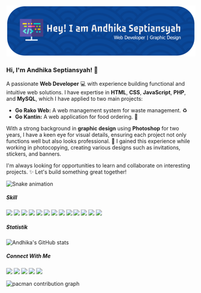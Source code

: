 ![Andhika Septiansyah](img/github-header-banner.png)

### Hi, I'm Andhika Septiansyah! 👋

A passionate **Web Developer** 💻 with experience building functional and intuitive web solutions. I have expertise in **HTML**, **CSS**, **JavaScript**, **PHP**, and **MySQL**, which I have applied to two main projects:

* **Go Rako Web:** A web management system for waste management. ♻️
* **Go Kantin:** A web application for food ordering. 🍔

With a strong background in **graphic design** using **Photoshop** for two years, I have a keen eye for visual details, ensuring each project not only functions well but also looks professional. 🎨 I gained this experience while working in photocopying, creating various designs such as invitations, stickers, and banners.

I'm always looking for opportunities to learn and collaborate on interesting projects. ✨ Let's build something great together!

<img src="https://raw.githubusercontent.com/andhikaseptiansyah/andhikaseptiansyah/output/snake.svg" alt="Snake animation" />

##### Skill
<img src="https://img.shields.io/badge/ChatGPT-74aa9c?style=for-the-badge&logo=openai&logoColor=white" />
<img src="https://img.shields.io/badge/Canva-%2300C4CC.svg?&style=for-the-badge&logo=Canva&logoColor=white" />
<img src="https://img.shields.io/badge/Adobe%20Photoshop-31A8FF?style=for-the-badge&logo=Adobe%20Photoshop&logoColor=black" />
<img src="https://img.shields.io/badge/MySQL-005C84?style=for-the-badge&logo=mysql&logoColor=white" />

<img src="https://img.shields.io/badge/Claude-D97757?style=for-the-badge&logo=claude&logoColor=white" />
<img src="https://img.shields.io/badge/Google%20Gemini-8E75B2?style=for-the-badge&logo=googlegemini&logoColor=white" />
<img src="https://img.shields.io/badge/JavaScript-323330?style=for-the-badge&logo=javascript&logoColor=F7DF1E" />
<img src="https://img.shields.io/badge/C%2B%2B-00599C?style=for-the-badge&logo=c%2B%2B&logoColor=white" />
<img src="https://img.shields.io/badge/HTML5-E34F26?style=for-the-badge&logo=html5&logoColor=white" />
<img src="https://img.shields.io/badge/%3C/%3E%20htmx-3D72D7?style=for-the-badge&logo=mysl&logoColor=white" />

<img src="https://img.shields.io/badge/json-5E5C5C?style=for-the-badge&logo=json&logoColor=white" />
<img src="https://img.shields.io/badge/PHP-777BB4?style=for-the-badge&logo=php&logoColor=white" />
<img src="https://img.shields.io/badge/CSS3-1572B6?style=for-the-badge&logo=css3&logoColor=white" />

##### Statistik
![Andhika's GitHub stats](https://github-readme-stats.vercel.app/api?username=andhikaseptiansyah)

##### Connect With Me
![](https://img.shields.io/badge/Gmail-D14836?style=for-the-badge&logo=gmail&logoColor=white) ![](https://img.shields.io/badge/GitHub-100000?style=for-the-badge&logo=github&logoColor=white) ![](https://img.shields.io/badge/Instagram-E4405F?style=for-the-badge&logo=instagram&logoColor=white) ![](https://img.shields.io/badge/LinkedIn-0077B5?style=for-the-badge&logo=linkedin&logoColor=white) ![](https://img.shields.io/badge/Portfolio-255E63?style=for-the-badge&logo=About.me&logoColor=white)

<picture>
  <source media="(prefers-color-scheme: dark)" srcset="https://raw.githubusercontent.com/andhikaseptiansyah/andhikaseptiansyah/output/pacman-contribution-graph-dark.svg">
  <source media="(prefers-color-scheme: light)" srcset="https://raw.githubusercontent.com/andhikaseptiansyah/andhikaseptiansyah/output/pacman-contribution-graph.svg">
  <img alt="pacman contribution graph" src="https://raw.githubusercontent.com/andhikaseptiansyah/andhikaseptiansyah/output/pacman-contribution-graph.svg">
</picture>